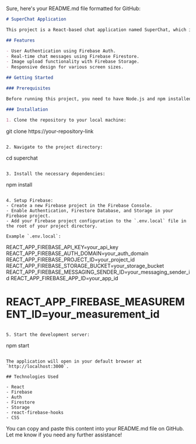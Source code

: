 Sure, here's your README.md file formatted for GitHub:

```markdown
# SuperChat Application

This project is a React-based chat application named SuperChat, which integrates Firebase for authentication, real-time database, and storage services. 

## Features

- User Authentication using Firebase Auth.
- Real-time chat messages using Firebase Firestore.
- Image upload functionality with Firebase Storage.
- Responsive design for various screen sizes.

## Getting Started

### Prerequisites

Before running this project, you need to have Node.js and npm installed on your system. 

### Installation

1. Clone the repository to your local machine:
   ```
   git clone https://your-repository-link
   ```

2. Navigate to the project directory:
   ```
   cd superchat
   ```

3. Install the necessary dependencies:
   ```
   npm install
   ```

4. Setup Firebase:
   - Create a new Firebase project in the Firebase Console.
   - Enable Authentication, Firestore Database, and Storage in your Firebase project.
   - Add your Firebase project configuration to the `.env.local` file in the root of your project directory. 

   Example `.env.local`:
   ```
   REACT_APP_FIREBASE_API_KEY=your_api_key
   REACT_APP_FIREBASE_AUTH_DOMAIN=your_auth_domain
   REACT_APP_FIREBASE_PROJECT_ID=your_project_id
   REACT_APP_FIREBASE_STORAGE_BUCKET=your_storage_bucket
   REACT_APP_FIREBASE_MESSAGING_SENDER_ID=your_messaging_sender_id
   REACT_APP_FIREBASE_APP_ID=your_app_id
   # REACT_APP_FIREBASE_MEASUREMENT_ID=your_measurement_id
   ```

5. Start the development server:
   ```
   npm start
   ```

   The application will open in your default browser at `http://localhost:3000`.

## Technologies Used

- React
- Firebase
  - Auth
  - Firestore
  - Storage
- react-firebase-hooks
- CSS
```

You can copy and paste this content into your README.md file on GitHub. Let me know if you need any further assistance!
